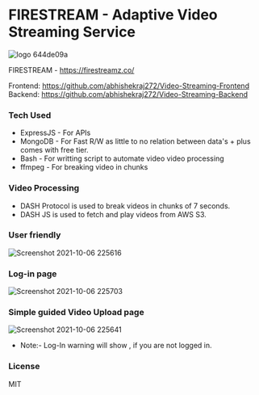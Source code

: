 # FIRESTREAM - Adaptive Video Streaming Service
![logo 644de09a](https://user-images.githubusercontent.com/71965521/136795055-4afd3597-8ded-4fb5-981e-fe5296c2d6dc.png)



FIRESTREAM - https://firestreamz.co/

Frontend: https://github.com/abhishekraj272/Video-Streaming-Frontend  
Backend: https://github.com/abhishekraj272/Video-Streaming-Backend

### Tech Used

- ExpressJS - For APIs
- MongoDB - For Fast R/W as little to no relation between data's + plus comes with free tier.
- Bash - For writting script to automate video video processing
- ffmpeg - For breaking video in chunks

### Video Processing
- DASH Protocol is used to break videos in chunks of 7 seconds.
- DASH JS is used to fetch and play videos from AWS S3.


### User friendly 

![Screenshot 2021-10-06 225616](https://user-images.githubusercontent.com/71965521/136795128-ec905709-b6e8-426c-8315-4c1152c95992.png)


### Log-in page 


![Screenshot 2021-10-06 225703](https://user-images.githubusercontent.com/71965521/136795310-1c4a0f51-666b-4608-a3de-78300355a9b2.png)

### Simple guided Video Upload page 

![Screenshot 2021-10-06 225641](https://user-images.githubusercontent.com/71965521/136795360-4c0cf0ce-c3af-40e3-b866-9c3a0339957a.png)


- Note:- Log-In warning will show , if you are not logged in.

### License 
MIT

